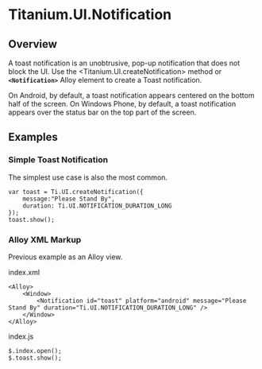 # Titanium.UI.Notification

<TypeHeader/>

## Overview

A toast notification is an unobtrusive, pop-up notification that does not
block the UI. Use the <Titanium.UI.createNotification> method or **`<Notification>`** Alloy element
to create a Toast notification.

On Android, by default, a toast notification appears centered on the bottom half of the screen.
On Windows Phone, by default, a toast notification appears over the status bar on the top part
of the screen.

## Examples

### Simple Toast Notification

The simplest use case is also the most common.

    var toast = Ti.UI.createNotification({
        message:"Please Stand By",
        duration: Ti.UI.NOTIFICATION_DURATION_LONG
    });
    toast.show();

### Alloy XML Markup

Previous example as an Alloy view.

index.xml

    <Alloy>
        <Window>
            <Notification id="toast" platform="android" message="Please Stand By" duration="Ti.UI.NOTIFICATION_DURATION_LONG" />
        </Window>
    </Alloy>

index.js

    $.index.open();
    $.toast.show();

<ApiDocs/>
